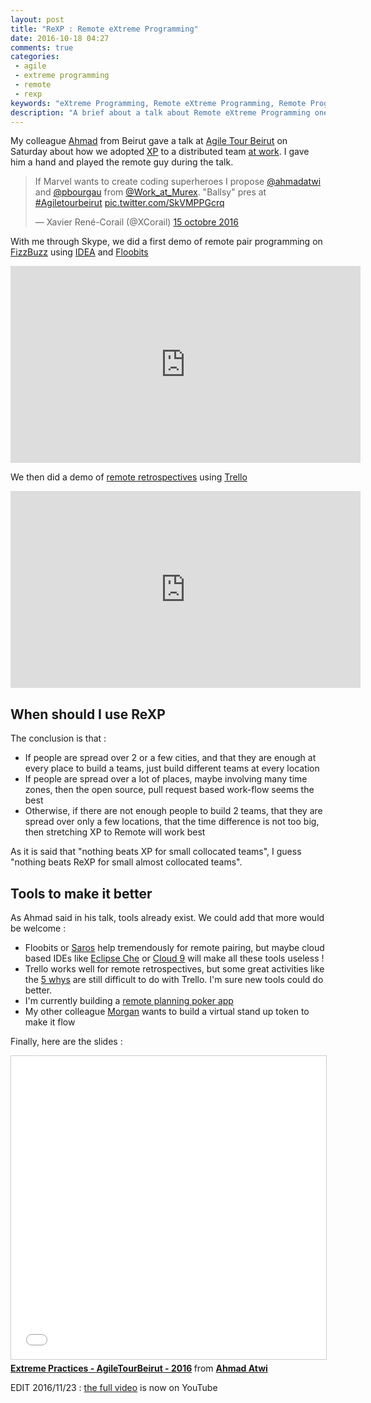 ```yaml
---
layout: post
title: "ReXP : Remote eXtreme Programming"
date: 2016-10-18 04:27
comments: true
categories:
 - agile
 - extreme programming
 - remote
 - rexp
keywords: "eXtreme Programming, Remote eXtreme Programming, Remote Programming, Agile Software, Beirut, Agile Tour Beirut"
description: "A brief about a talk about Remote eXtreme Programming one of my colleagues gave at Agile Tour Beirut, plus ideas for tools to support it"
---
```

My colleague [Ahmad](https://ahmadatwi.me/) from Beirut gave a talk at [Agile Tour Beirut](http://www.agiletourbeirut.org/) on Saturday about how we adopted [XP](http://www.extremeprogramming.org/) to a distributed team [at work](http://www.murex.com). I gave him a hand and played the remote guy during the talk.

<blockquote class="twitter-tweet" data-lang="fr"><p lang="en" dir="ltr">If Marvel wants to create coding superheroes I propose <a href="https://twitter.com/ahmadatwi">@ahmadatwi</a> and <a href="https://twitter.com/pbourgau">@pbourgau</a> from <a href="https://twitter.com/Work_at_Murex">@Work_at_Murex</a>. &quot;Ballsy&quot; pres at <a href="https://twitter.com/hashtag/Agiletourbeirut?src=hash">#Agiletourbeirut</a> <a href="https://t.co/SkVMPPGcrq">pic.twitter.com/SkVMPPGcrq</a></p>&mdash; Xavier René-Corail (@XCorail) <a href="https://twitter.com/XCorail/status/787223833405161473">15 octobre 2016</a></blockquote>
<script async src="//platform.twitter.com/widgets.js" charset="utf-8"></script>

With me through Skype, we did a first demo of remote pair programming on [FizzBuzz](https://en.wikipedia.org/wiki/Fizz_buzz) using [IDEA](https://www.jetbrains.com/idea/) and [Floobits](https://floobits.com)

<iframe width="560" height="315" src="https://www.youtube.com/embed/5nKyfeq9CY0" frameborder="0" allowfullscreen></iframe>

We then did a demo of [remote retrospectives](/trellospectives-remote-retrospectives-with-trello/) using [Trello](https://trello.com/)

<iframe width="560" height="315" src="https://www.youtube.com/embed/NCRM3rvb8WA" frameborder="0" allowfullscreen></iframe>

## When should I use ReXP

The conclusion is that :

* If people are spread over 2 or a few cities, and that they are enough at every place to build a teams, just build different teams at every location
* If people are spread over a lot of places, maybe involving many time zones, then the open source, pull request based work-flow seems the best
* Otherwise, if there are not enough people to build 2 teams, that they are spread over only a few locations, that the time difference is not too big, then stretching XP to Remote will work best

As it is said that "nothing beats XP for small collocated teams", I guess "nothing beats ReXP for small almost collocated teams".

## Tools to make it better

As Ahmad said in his talk, tools already exist. We could add that more would be welcome :

* Floobits or [Saros](http://www.saros-project.org/) help tremendously for remote pairing, but maybe cloud based IDEs like [Eclipse Che](http://www.eclipse.org/che/) or [Cloud 9](https://c9.io/) will make all these tools useless !
* Trello works well for remote retrospectives, but some great activities like the [5 whys](https://en.wikipedia.org/wiki/5_Whys) are still difficult to do with Trello. I'm sure new tools could do better.
* I'm currently building a [remote planning poker app](https://github.com/philou/planning-poker)
* My other colleague [Morgan](https://twitter.com/mc_moe) wants to build a virtual stand up token to make it flow

Finally, here are the slides :

<iframe src="//www.slideshare.net/slideshow/embed_code/key/vfbIUiRZNHqHo1" width="595" height="485" frameborder="0" marginwidth="0" marginheight="0" scrolling="no" style="border:1px solid #CCC; border-width:1px; margin-bottom:5px; max-width: 100%;" allowfullscreen> </iframe> <div style="margin-bottom:5px"> <strong> <a href="//www.slideshare.net/aatwi/extreme-practices-agiletourbeirut-2016" title="Extreme Practices - AgileTourBeirut - 2016" target="_blank">Extreme Practices - AgileTourBeirut - 2016</a> </strong> from <strong><a target="_blank" href="//www.slideshare.net/aatwi">Ahmad Atwi</a></strong> </div>

EDIT 2016/11/23 : [the full video](https://www.youtube.com/watch?v=oJsukJhxt7E) is now on YouTube
